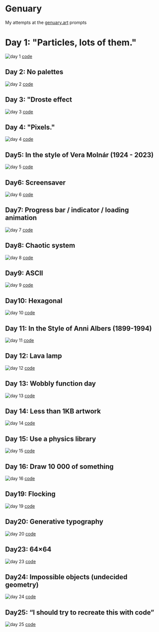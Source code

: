 # Genuary

My attempts at the [genuary.art](https://genuary.art/prompts) prompts

# Day 1: "Particles, lots of them."

![day 1](output/01.png) [code](2024/01.blend)

## Day 2: No palettes

![day 2](output/02.svg) [code](2024/02.py)

## Day 3: "Droste effect

![day 3](output/03.svg) [code](2024/03.py)

## Day 4: "Pixels."

![day 4](output/04.svg) [code](2024/04.py)

## Day5: In the style of Vera Molnár (1924 - 2023)

![day 5](output/05.svg) [code](2024/05.py)

## Day6: Screensaver

![day 6](output/06.svg) [code](2024/06.py)

## Day7: Progress bar / indicator / loading animation

![day 7](output/07.gif) [code](2024/07.py)

## Day8: Chaotic system

![day 8](output/08.svg) [code](2024/8.py)

## Day9: ASCII

![day 9](output/09.svg) [code](2024/09.py)

## Day10: Hexagonal

![day 10](output/10.svg) [code](2024/10.py)

## Day 11: In the Style of Anni Albers (1899-1994)

![day 11](output/11.svg) [code](2024/11.py)

## Day 12: Lava lamp

![day 12](output/12.svg) [code](2024/12.py)

## Day 13: Wobbly function day

![day 13](output/13.svg) [code](2024/13.py)

## Day 14: Less than 1KB artwork

![day 14](output/14.svg) [code](2024/14.py)


## Day 15: Use a physics library
![day 15](output/15.svg)
[code](2024/15.py)

## Day 16: Draw 10 000 of something

![day 16](output/16.svg) [code](2024/16.py)


<!-- ## Day 17: Inspired by Islamic art
![day 17](output/17.svg)
[code](2024/17.py) -->

<!-- ## Day 18: Bauhaus
![day 18](output/18.svg)
[code](2024/18.py) -->


## Day19: Flocking

![day 19](output/19.svg) [code](2024/19.py)

## Day20: Generative typography

![day 20](output/20.svg) [code](2024/20.py)

<!--
## Day21: Use a library that you haven’t used before
![day 21](output/21.svg)
[code](2024/21.py) -->

<!-- ## Day22: Point - line - plane
![day 22](output/22.svg)
[code](2024/22.py) -->
## Day23: 64×64
![day 23](output/23.svg)
[code](2024/23.py)
## Day24: Impossible objects (undecided geometry)
![day 24](output/24.svg)
[code](2024/24.py)
## Day25: “I should try to recreate this with code”
![day 25](output/25.svg)
[code](2024/25.py)
<!-- ## Day26: Grow a seed
![day 26](output/26.svg)
[code](2024/26.py) -->
<!-- ## Day27: Code for one hour
![day 27](output/27.svg)
[code](2024/27.py) -->
<!-- ## Day28: Skeuomorphism
![day 28](output/28.svg)
[code](2024/28.py) -->
<!-- ## Day29: Signed Distance Functions
*(if we keep trying once per year, eventually we will be good at it!).*
![day 29](output/29.svg)
[code](2024/29.py) -->
<!-- ## Day30: Shaders
![day 30](output/30.svg)
[code](2024/30.py) -->
<!-- ## Day31: Generative music / Generative audio / Generative sound
![day 31](output/31.svg)
[code](2024/31.py) -->
